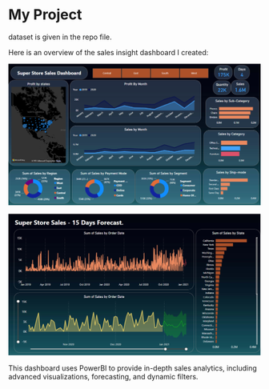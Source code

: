 # My Project
dataset is given in the repo file.


Here is an overview of the sales insight dashboard I created:

![Page 1](Page%201.png)

![Page 2](page%202.png)

This dashboard uses PowerBI to provide in-depth sales analytics, including advanced visualizations, forecasting, and dynamic filters.
